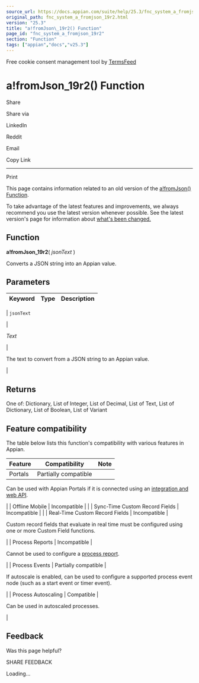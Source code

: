 ```yaml
---
source_url: https://docs.appian.com/suite/help/25.3/fnc_system_a_fromjson_19r2.html
original_path: fnc_system_a_fromjson_19r2.html
version: "25.3"
title: "a!fromJson\_19r2() Function"
page_id: "fnc_system_a_fromjson_19r2"
section: "Function"
tags: ["appian","docs","v25.3"]
---
```



Free cookie consent management tool by [TermsFeed](https://www.termsfeed.com/)

# a!fromJson\_19r2() Function

Share

Share via

LinkedIn

Reddit

Email

Copy Link

* * *

Print

This page contains information related to an old version of the [a!fromJson() Function](/suite/help/25.3/fnc_system_a_fromjson.html).

To take advantage of the latest features and improvements, we always recommend you use the latest version whenever possible. See the latest version's page for information about [what's been changed.](/suite/help/25.3/fnc_system_a_fromjson.html#Old_Version)

## Function

**a!fromJson\_19r2**( _jsonText_ )

Converts a JSON string into an Appian value.

## Parameters

| Keyword | Type | Description |
| --- | --- | --- |
|
`jsonText`

 |

_Text_

 |

The text to convert from a JSON string to an Appian value.

 |

## Returns

One of: Dictionary, List of Integer, List of Decimal, List of Text, List of Dictionary, List of Boolean, List of Variant

## Feature compatibility

The table below lists this function's compatibility with various features in Appian.

| Feature | Compatibility | Note |
| --- | --- | --- |
| Portals | Partially compatible |
Can be used with Appian Portals if it is connected using an [integration and web API](portals-design.html#using-partially-compatible-functions-and-objects-in-a-portal).

 |
| Offline Mobile | Incompatible |  |
| Sync-Time Custom Record Fields | Incompatible |  |
| Real-Time Custom Record Fields | Incompatible |

Custom record fields that evaluate in real time must be configured using one or more Custom Field functions.

 |
| Process Reports | Incompatible |

Cannot be used to configure a [process report](Process_Reports.html).

 |
| Process Events | Partially compatible |

If autoscale is enabled, can be used to configure a supported process event node (such as a start event or timer event).

 |
| Process Autoscaling | Compatible |

Can be used in autoscaled processes.

 |

## Feedback

Was this page helpful?

SHARE FEEDBACK

Loading...